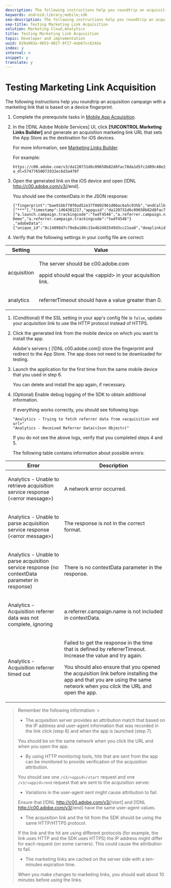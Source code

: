 ```yaml
---
description: The following instructions help you roundtrip an acquisition campaign with a marketing link that is based on a device fingerprint.
keywords: android;library;mobile;sdk
seo-description: The following instructions help you roundtrip an acquisition campaign with a marketing link that is based on a device fingerprint.
seo-title: Testing Marketing Link Acquisition
solution: Marketing Cloud,Analytics
title: Testing Marketing Link Acquisition
topic: Developer and implementation
uuid: 629a903a-9653-4827-9f17-4ab67cc624da
index: y
internal: n
snippet: y
translate: y
---
```


# Testing Marketing Link Acquisition

The following instructions help you roundtrip an acquisition campaign with a marketing link that is based on a device fingerprint.

1. Complete the prerequisite tasks in [Mobile App Acquisition](../acquisition_main/acquisition.md#concept_ADB7BFDDBE9B4FFC8DD4940F49E2F0FA).
1. In the [!DNL Adobe Mobile Services] UI, click **[!UICONTROL Marketing Links Builder]** and generate an acquisition marketing link URL that sets the App Store as the destination for iOS devices.

   For more information, see [Marketing Links Builder](https://marketing.adobe.com/resources/help/en_US/mobile/index.html?f=c_marketing-links-builder).

   For example:

   ```
   https://c00.adobe.com/v3/da120731d6c09658b82d8fac78da1d5fc2d09c48e21b3a55f9e2d7344e08425d/start?a_dl=57477650072932ec6d3a470f
   ```

1. Open the generated link on the iOS device and open [!DNL http://c00.adobe.com/v3/<appid>/end].

   You should see the contextData in the JSON response:

   ```
   {"fingerprint":"bae91bb778f0ad52e37f0892961d06ac6a5c935b","endCallbacks":["***"],"timestamp":1464301217,"appguid":"da120731d6c09658b82d8fac78da1d5fc2d09c48e21b3a55f9e2d7344e08425d","contextData":
   {"a.launch.campaign.trackingcode":"twdf4546","a.referrer.campaign.name":"iOS Demo","a.referrer.campaign.trackingcode":"twdf4546"}
   ,"adobeData":{"unique_id":"8c14098d7c79e8a180c15e4b2403549d3cc21ea8","deeplinkid":"57477650072932ec6d3a470f"}}
   
   ```

1. Verify that the following settings in your config file are correct:

<table id="table_FA9CF58B38F3437CBD39A20874335CA1"> 
 <thead> 
  <tr> 
   <th colname="col1" class="entry"> Setting </th> 
   <th colname="col2" class="entry"> Value </th> 
  </tr>
 </thead>
 <tbody> 
  <tr> 
   <td colname="col1"> <p>acquisition </p> </td> 
   <td colname="col2"> <p>The server should be <span class="filepath"> c00.adobe.com</span> </p> <p> <span class="codeph"> appid</span> should equal the <span class="varname"> &lt;appid&gt;</span> in your acquisition link. </p> </td> 
  </tr> 
  <tr> 
   <td colname="col1"> <p>analytics </p> </td> 
   <td colname="col2"> <p><span class="codeph"> referrerTimeout</span> should have a value greater than 0. </p> </td> 
  </tr> 
 </tbody> 
</table>

1. (Conditional) If the SSL setting in your app's config file is `false`, update your acquisition link to use the HTTP protocol instead of HTTPS.
1. Click the generated link from the mobile device on which you want to install the app.

   Adobe's servers ( [!DNL c00.adobe.com]) store the fingerprint and redirect to the App Store. The app does not need to be downloaded for testing. 
1. Launch the application for the first time from the same mobile device that you used in step 6.

   You can delete and install the app again, if necessary. 
1. (Optional) Enable debug logging of the SDK to obtain additional information.

   If everything works correctly, you should see following logs:

   ```
   "Analytics - Trying to fetch referrer data from <acquisition end url>"
   "Analytics - Received Referrer Data(<Json Object>)"
   ```

   If you do not see the above logs, verify that you completed steps 4 and 5.

   The following table contains information about possible errors: 

<table id="table_9E22245A614744B38C28D7CEE4857F34"> 
 <thead> 
  <tr> 
   <th colname="col1" class="entry"> Error </th> 
   <th colname="col2" class="entry"> Description </th> 
  </tr>
 </thead>
 <tbody> 
  <tr> 
   <td colname="col1"> <p>
     <msgph>
       Analytics - Unable to retrieve acquisition service response (&lt;error message&gt;)
     </msgph> </p> </td> 
   <td colname="col2"> <p>A network error occurred. </p> </td> 
  </tr> 
  <tr> 
   <td colname="col1"> <p>
     <msgph>
       Analytics - Unable to parse acquisition service response (&lt;error message&gt;)
     </msgph> </p> </td> 
   <td colname="col2"> <p>The response is not in the correct format. </p> </td> 
  </tr> 
  <tr> 
   <td colname="col1"> <p>
     <msgph>
       Analytics - Unable to parse acquisition service response (no contextData parameter in response)
     </msgph> </p> </td> 
   <td colname="col2"> <p>There is no <span class="codeph"> contextData</span> parameter in the response. </p> </td> 
  </tr> 
  <tr> 
   <td colname="col1"> <p>
     <msgph>
       Analytics - Acquisition referrer data was not complete, ignoring
     </msgph> </p> </td> 
   <td colname="col2"> <p><span class="codeph"> a.referrer.campaign.name</span> is not included in <span class="codeph"> contextData</span>. </p> </td> 
  </tr> 
  <tr> 
   <td colname="col1"> <p>
     <msgph>
       Analytics - Acquisition referrer timed out
     </msgph> </p> </td> 
   <td colname="col2"> <p>Failed to get the response in the time that is defined by <span class="codeph"> referrerTimeout</span>. Increase the value and try again. </p> <p>You should also ensure that you opened the acquisition link before installing the app and that you are using the same network when you click the URL and open the app. </p> </td> 
  </tr> 
 </tbody> 
</table>

>Remember the following information: >
>* The acquisition server provides an attribution match that based on the IP address and user-agent information that was recorded in the link click (step 6) and when the app is launched (step 7). 
>
>  You should be on the same network when you click the URL and when you open the app. 
>
>* By using HTTP monitoring tools, hits that are sent from the app can be monitored to provide verification of the acquisition attribution. 
>
>  You should see one `/v3/<appid>/start` request and one `/v3/<appid>/end` request that are sent to the acquisition server. 
>
>* Variations in the user-agent sent might cause attribution to fail. 
>
>  Ensure that [!DNL http://c00.adobe.com/v3/<appid>/start] and [!DNL http://c00.adobe.com/v3/<appid>/end] have the same user-agent values. 
>
>* The acquisition link and the hit from the SDK should be using the same HTTP/HTTPS protocol. 
>
>  If the link and the hit are using different protocols (for example, the link uses HTTP and the SDK uses HTTPS) the IP address might differ for each request (on some carriers). This could cause the attribution to fail. 
>
>* The marketing links are cached on the server side with a ten-minutes expiration time. 
>
>  When you make changes to marketing links, you should wait about 10 minutes before using the links. 
>
